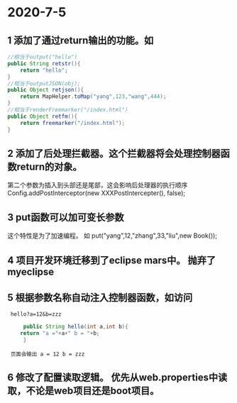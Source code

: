 # 2020-7-5

## 1 添加了通过return输出的功能。如

```java
//相当于output("hello")        
public String retstr(){
	return "hello";
}
//相当于outputJSON(obj);
public Object retjson(){
	return MapHelper.toMap("yang",123,"wang",444);
}
//相当于renderFreemarker("/index.html")
public Object retfm(){
	return freemarker("/index.html");
}

```

## 2 添加了后处理拦截器。这个拦截器将会处理控制器函数return的对象。
   第二个参数为插入到头部还是尾部，这会影响后处理器的执行顺序
   Config.addPostInterceptor(new XXXPostIntercepter(), false); 

## 3 put函数可以加可变长参数
   这个特性是为了加速编程。
   如 put("yang",12,"zhang",33,"liu",new Book());

## 4 项目开发环境迁移到了eclipse mars中。 抛弃了myeclipse

## 5 根据参数名称自动注入控制器函数，如访问
     hello?a=12&b=zzz
```java
     public String hello(int a,int b){
	return "a ="+a+" b = "+b;
     }
```
     页面会输出 a = 12 b = zzz

## 6 修改了配置读取逻辑。 优先从web.properties中读取，不论是web项目还是boot项目。


